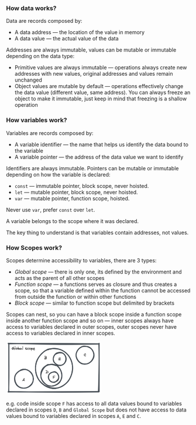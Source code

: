 ### How data works?

Data are records composed by:

- A data address — the location of the value in memory
- A data value — the actual value of the data

Addresses are always immutable, values can be mutable or immutable depending on the data type:

- Primitive values are always immutable — operations always create new addresses with new values, original addresses and values remain unchanged
- Object values are mutable by default — operations effectively change the data value (different value, same address). You can always freeze an object to make it immutable, just keep in mind that freezing is a shallow operation


### How variables work?

Variables are records composed by:

- A variable identifier — the name that helps us identify the data bound to the variable
- A variable pointer — the address of the data value we want to identify

Identifiers are always immutable. Pointers can be mutable or immutable depending on how the variable is declared:

- `const` — immutable pointer, block scope, never hoisted.
- `let` — mutable pointer, block scope, never hoisted.
- `var` — mutable pointer, function scope, hoisted.

Never use `var`, prefer `const` over `let`.

A variable belongs to the scope where it was declared.

The key thing to understand is that variables contain addresses, not values.


### How Scopes work?

Scopes determine accessibility to variables, there are 3 types:

- *Global scope* — there is only one, its defined by the environment and acts as the parent of all other scopes
- *Function scope* — a functions serves as closure and thus creates a scope, so that a variable defined within the function cannot be accessed from outside the function or within other functions
- *Block scope* — similar to function scope but delimited by brackets

Scopes can nest, so you can have a block scope inside a function scope inside another function scope and so on — inner scopes always have access to variables declared in outer scopes, outer scopes never have access to variables declared in inner scopes.

<img src="../images/1.1_scope.png" alt="Scope" style="width: 260px">

e.g. code inside scope `F` has access to all data values bound to variables declared in scopes `D`, `B` and `Global Scope` but does not have access to data values bound to variables declared in scopes `A`, `E` and `C`.